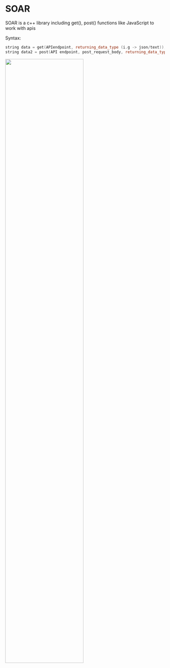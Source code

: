 # SOAR
SOAR is a c++ library including get(), post() functions like JavaScript to work with apis


Syntax:
```cpp
string data = get(APIendpoint, returning_data_type (i.g -> json/text));
string data2 = post(API endpoint, post_request_body, returning_data_type (i.g -> json/text))
```
<img src="https://raw.githubusercontent.com/Mantra27/soar/main/.ignore/assets/carbon.png?token=GHSAT0AAAAAABRKCOP3HC3WMDT227U6DJUQYQQVOXA" width="70%" height="70%"></img>
